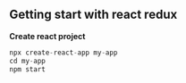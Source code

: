## Getting start with react redux

**Create react project**

```javascript
npx create-react-app my-app
cd my-app
npm start

```

